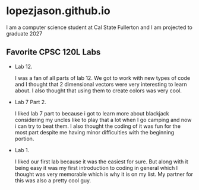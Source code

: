 # lopezjason.github.io

I am a computer science student at Cal State Fullerton and I am projected to graduate 2027

## Favorite CPSC 120L Labs 

* Lab 12.
  
    I was a fan of all parts of lab 12. We got to work with new types of code and I thought that 2 dimensional vectors were very interesting to learn about. I also thought that using them to create colors was very cool.

* Lab 7 Part 2.
  
    I liked lab 7 part to because i got to learn more about blackjack considering my uncles like to play that a lot when I go camping and now i can try to beat them. I also thought the coding of it was fun for the most part despite me having minor difficulties with  the beginning portion.

* Lab 1.
  
    I liked our first lab because it was the easiest for sure. But along with it being easy it was my first introduction to coding in general which I thought was very memorable which is why it is on my list. My partner for this was also a pretty cool guy.
